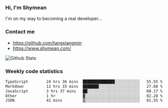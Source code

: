 ### Hi, I'm Shymean

I'm on my way to becoming a real developer...

### Contact me

- <https://github.com/tangxiangmin>
- <https://www.shymean.com/>

![Github Stats](https://github-readme-stats.vercel.app/api?username=tangxiangmin&show_icons=true&theme=dark)


###  Weekly code statistics

<!--START_SECTION:waka-->

```txt
TypeScript        24 hrs 36 mins  ██████████████░░░░░░░░░░░   55.55 %
Markdown          12 hrs 15 mins  ███████░░░░░░░░░░░░░░░░░░   27.68 %
JavaScript        3 hrs 37 mins   ██░░░░░░░░░░░░░░░░░░░░░░░   08.17 %
Other             1 hr            ▓░░░░░░░░░░░░░░░░░░░░░░░░   02.28 %
JSON              41 mins         ▒░░░░░░░░░░░░░░░░░░░░░░░░   01.55 %
```

<!--END_SECTION:waka-->